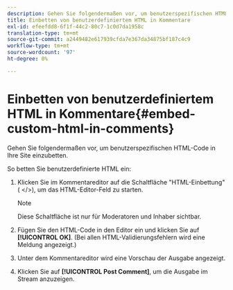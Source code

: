```yaml
---
description: Gehen Sie folgendermaßen vor, um benutzerspezifischen HTML-Code in Ihre Site einzubetten.
title: Einbetten von benutzerdefiniertem HTML in Kommentare
exl-id: efeefdd8-6f1f-44c2-80c7-1c0d7da1958c
translation-type: tm+mt
source-git-commit: a2449482e617939cfda7e367da34875bf187c4c9
workflow-type: tm+mt
source-wordcount: '97'
ht-degree: 0%

---
```


# Einbetten von benutzerdefiniertem HTML in Kommentare{#embed-custom-html-in-comments}

Gehen Sie folgendermaßen vor, um benutzerspezifischen HTML-Code in Ihre Site einzubetten.

So betten Sie benutzerdefinierte HTML ein:
1. Klicken Sie im Kommentareditor auf die Schaltfläche &quot;HTML-Einbettung&quot;( &lt;/>), um das HTML-Editor-Feld zu starten.

   >[!NOTE]
   >
   >Diese Schaltfläche ist nur für Moderatoren und Inhaber sichtbar.

1. Fügen Sie den HTML-Code in den Editor ein und klicken Sie auf **[!UICONTROL OK]**. (Bei allen HTML-Validierungsfehlern wird eine Meldung angezeigt.)
1. Unter dem Kommentareditor wird eine Vorschau der Ausgabe angezeigt.
1. Klicken Sie auf **[!UICONTROL Post Comment]**, um die Ausgabe im Stream anzuzeigen.
